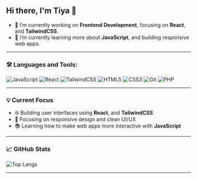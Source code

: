 ## Hi there, I'm Tiya 👋

<!--
**setiyawt04/setiyawt04** is a ✨ _special_ ✨ repository because its `README.md` (this file) appears on your GitHub profile.
Here are some ideas to get you started:
-->

- 🔭 I’m currently working on **Frontend Development**, focusing on **React**, and **TailwindCSS**.
- 🌱 I’m currently learning more about **JavaScript**, and building responsive web apps.

---

### 🛠️ Languages and Tools:
![JavaScript](https://img.shields.io/badge/-JavaScript-F7DF1E?style=flat-square&logo=javascript&logoColor=black)
![React](https://img.shields.io/badge/-React-61DAFB?style=flat-square&logo=react&logoColor=black)
![TailwindCSS](https://img.shields.io/badge/-TailwindCSS-06B6D4?style=flat-square&logo=tailwind-css&logoColor=white)
![HTML5](https://img.shields.io/badge/-HTML5-E34F26?style=flat-square&logo=html5&logoColor=white)
![CSS3](https://img.shields.io/badge/-CSS3-1572B6?style=flat-square&logo=css3&logoColor=white)
![Git](https://img.shields.io/badge/-Git-F05032?style=flat-square&logo=git&logoColor=white)
![PHP](https://img.shields.io/badge/-PHP-777BB4?style=flat-square&logo=php&logoColor=white)

---

### 💡 Current Focus
- 🌐 Building user interfaces using **React**, and **TailwindCSS**
- 🎨 Focusing on responsive design and clean UI/UX
- 📚 Learning how to make web apps more interactive with **JavaScript**

---
### 📈 GitHub Stats
![Top Langs](https://github-readme-stats.vercel.app/api/top-langs/?username=setiyawt04&layout=compact&theme=radical)

---
